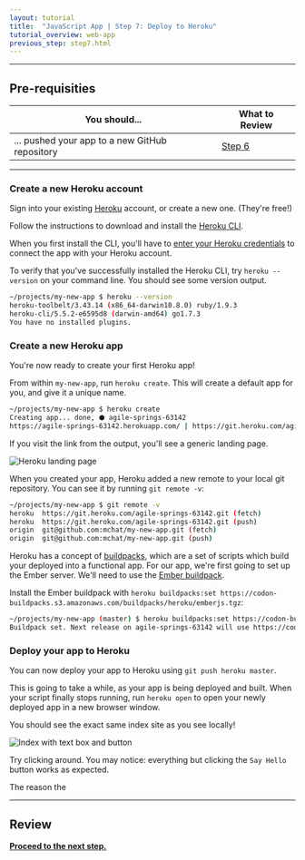 ```yaml
---
layout: tutorial
title:  "JavaScript App | Step 7: Deploy to Heroku"
tutorial_overview: web-app
previous_step: step7.html
---
```


---

## Pre-requisities

| You should... | What to Review |
|------------ |-------- |
| ...  pushed your app to a new GitHub repository| [Step 6](step6.html) |

---

### Create a new Heroku account

Sign into your existing [Heroku](https://heroku.com) account, or create a new one. (They're free!)

Follow the instructions to download and install the [Heroku CLI](https://devcenter.heroku.com/articles/heroku-cli).

When you first install the CLI, you'll have to [enter your Heroku credentials](https://devcenter.heroku.com/articles/heroku-cli#getting-started) to connect the app with your Heroku account.

To verify that you've successfully installed the Heroku CLI, try `heroku --version` on your command line. You should see some version output.

```bash
~/projects/my-new-app $ heroku --version
heroku-toolbelt/3.43.14 (x86_64-darwin10.8.0) ruby/1.9.3
heroku-cli/5.5.2-e6595d8 (darwin-amd64) go1.7.3
You have no installed plugins.
```

### Create a new Heroku app

You're now ready to create your first Heroku app!

From within `my-new-app`, run `heroku create`. This will create a default app for you, and give it a unique name.

```bash
~/projects/my-new-app $ heroku create
Creating app... done, ⬢ agile-springs-63142
https://agile-springs-63142.herokuapp.com/ | https://git.heroku.com/agile-springs-63142.git
```

If you visit the link from the output, you'll see a generic landing page.

![Heroku landing page]({{site.baseurl}}/assets/web-app/screenshot_heroku-landing-page.png)

When you created your app, Heroku added a new remote to your local git repository. You can see it by running `git remote -v`:

```bash
~/projects/my-new-app $ git remote -v
heroku  https://git.heroku.com/agile-springs-63142.git (fetch)
heroku  https://git.heroku.com/agile-springs-63142.git (push)
origin  git@github.com:mchat/my-new-app.git (fetch)
origin  git@github.com:mchat/my-new-app.git (push)
```

Heroku has a concept of [buildpacks](https://devcenter.heroku.com/articles/buildpacks), which are a set of scripts which build your deployed into a functional app. For our app, we're first going to set up the Ember server. We'll need to use the [Ember buildpack](https://github.com/heroku/heroku-buildpack-emberjs).

Install the Ember buildpack with `heroku buildpacks:set https://codon-buildpacks.s3.amazonaws.com/buildpacks/heroku/emberjs.tgz`:

```bash
~/projects/my-new-app (master) $ heroku buildpacks:set https://codon-buildpacks.s3.amazonaws.com/buildpacks/heroku/emberjs.
Buildpack set. Next release on agile-springs-63142 will use https://codon-buildpacks.s3.amazonaws.com/buildpacks/heroku/emberjs.tgz.
```

### Deploy your app to Heroku

You can now deploy your app to Heroku using `git push heroku master`.

This is going to take a while, as your app is being deployed and built. When your script finally stops running, run `heroku open` to open your newly deployed app in a new browser window.

You should see the exact same index site as you see locally!

![Index with text box and button]({{site.baseurl}}/assets/web-app/screenshot_index-with-input.png)

Try clicking around. You may notice: everything but clicking the `Say Hello` button works as expected.

The reason the 



---

## Review

**[Proceed to the next step.](step7.html)**
